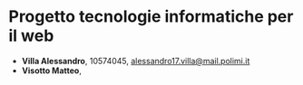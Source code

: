 # Progetto tecnologie informatiche per il web
* **Villa Alessandro**, 10574045, alessandro17.villa@mail.polimi.it
* **Visotto Matteo**, 
